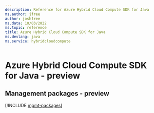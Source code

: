 ```yaml
---
description: Reference for Azure Hybrid Cloud Compute SDK for Java
ms.author: jfree
author: joshfree
ms.data: 10/03/2022
ms.topic: reference
title: Azure Hybrid Cloud Compute SDK for Java
ms.devlang: java
ms.service: hybridcloudcompute
---
```

# Azure Hybrid Cloud Compute SDK for Java - preview

## Management packages - preview
[!INCLUDE [mgmt-packages](hybrid-cloud-compute-mgmt-index.md)]